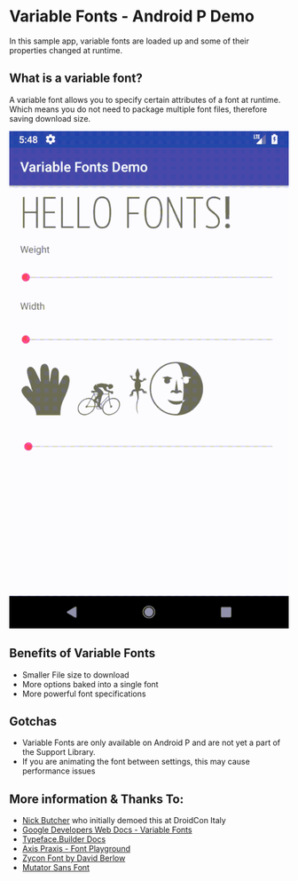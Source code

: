 # Variable Fonts - Android P Demo

In this sample app, variable fonts are loaded up and some of their properties changed at runtime.

## What is a variable font?
A variable font allows you to specify certain attributes of a font at runtime. Which means you do not need to package multiple font 
files, therefore saving download size. 

![](art/variable_fonts_3.gif)

## Benefits of Variable Fonts

- Smaller File size to download
- More options baked into a single font
- More powerful font specifications

## Gotchas

- Variable Fonts are only available on Android P and are not yet a part of the Support Library. 
- If you are animating the font between settings, this may cause performance issues

## More information & Thanks To:

- [Nick Butcher](https://twitter.com/crafty) who initially demoed this at DroidCon Italy
- [Google Developers Web Docs - Variable Fonts](https://developers.google.com/web/fundamentals/design-and-ux/typography/variable-fonts/)
- [Typeface.Builder Docs](https://developer.android.com/reference/android/graphics/Typeface.Builder)
- [Axis Praxis - Font Playground](https://www.axis-praxis.org)
- [Zycon Font by David Berlow](https://www.axis-praxis.org/specimens/zycon)
- [Mutator Sans Font](https://github.com/LettError/mutatorSans)